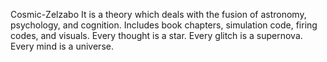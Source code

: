 Cosmic-Zelzabo
It is a theory which deals with the fusion of astronomy, psychology, and cognition.   Includes book chapters, simulation code, firing codes, and visuals.   Every thought is a star. Every glitch is a supernova. Every mind is a universe.
